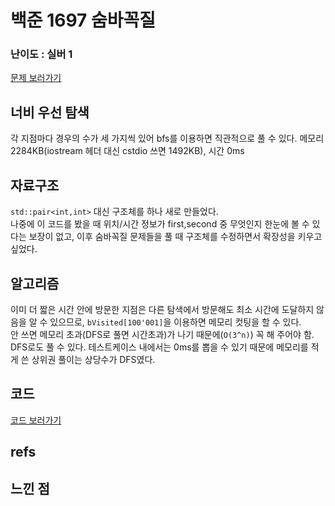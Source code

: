 # 백준 1697 숨바꼭질
 
### 난이도 : 실버 1

[문제 보러가기](https://www.acmicpc.net/problem/1697)
  
## 너비 우선 탐색  
각 지점마다 경우의 수가 세 가지씩 있어 bfs를 이용하면 직관적으로 풀 수 있다.
메모리 2284KB(iostream 헤더 대신 cstdio 쓰면 1492KB), 시간 0ms
  
## 자료구조
```std::pair<int,int>``` 대신 구조체를 하나 새로 만들었다.  
나중에 이 코드를 봤을 때 위치/시간 정보가 first,second 중 무엇인지 한눈에 볼 수 있다는 보장이 없고, 이후 숨바꼭질 문제들을 풀 때 구조체를 수정하면서 확장성을 키우고 싶었다.

## 알고리즘
이미 더 짧은 시간 안에 방문한 지점은 다른 탐색에서 방문해도 최소 시간에 도달하지 않음을 알 수 있으므로, ```bVisited[100'001]```을 이용하면 메모리 컷팅을 할 수 있다.  
안 쓰면 메모리 초과(DFS로 풀면 시간초과)가 나기 때문에(```O(3^n)```) 꼭 해 주어야 함.  
DFS로도 풀 수 있다. 테스트케이스 내에서는 0ms를 뽑을 수 있기 때문에 메모리를 적게 쓴 상위권 풀이는 상당수가 DFS였다.

## 코드
[코드 보러가기](./boj1697.cpp)

## refs


## 느낀 점
